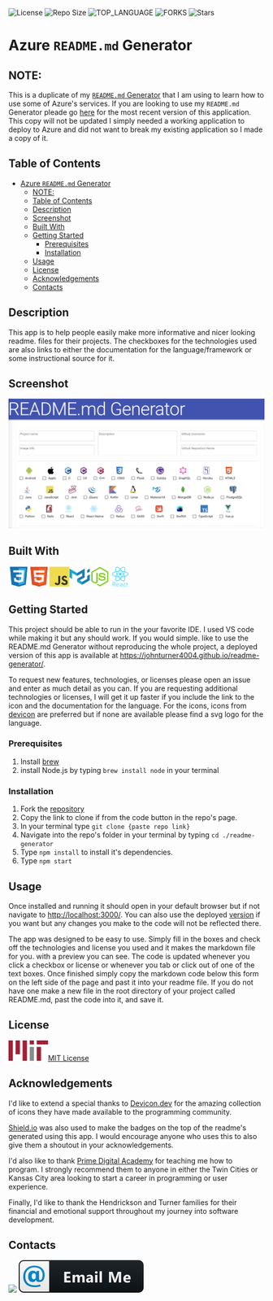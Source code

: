 ![License](https://img.shields.io/github/license/johnturner4004/readme-generator.svg?style=for-the-badge) ![Repo Size](https://img.shields.io/github/languages/code-size/johnturner4004/readme-generator.svg?style=for-the-badge) ![TOP_LANGUAGE](https://img.shields.io/github/languages/top/johnturner4004/readme-generator.svg?style=for-the-badge) ![FORKS](https://img.shields.io/github/forks/johnturner4004/readme-generator.svg?style=for-the-badge&social) ![Stars](https://img.shields.io/github/stars/johnturner4004/readme-generator.svg?style=for-the-badge)
    
# Azure `README.md` Generator

## NOTE:

This is a duplicate of my [`README.md` Generator](https://www.github.com/johnturner4004/readme-generator) that I am using to learn how to use some of Azure's services. If you are looking to use my `README.md` Generator pleade go [here](https://johnturner4004.github.io/readme-generator) for the most recent version of this application. This copy will not be updated I simply needed a working application to deploy to Azure and did not want to break my existing application so I made a copy of it.

## Table of Contents

- [Azure `README.md` Generator](#azure-readmemd-generator)
  - [NOTE:](#note)
  - [Table of Contents](#table-of-contents)
  - [Description](#description)
  - [Screenshot](#screenshot)
  - [Built With](#built-with)
  - [Getting Started](#getting-started)
    - [Prerequisites](#prerequisites)
    - [Installation](#installation)
  - [Usage](#usage)
  - [License](#license)
  - [Acknowledgements](#acknowledgements)
  - [Contacts](#contacts)

## Description

This app is to help people easily make more informative and nicer looking readme. files for their projects. The checkboxes for the technologies used are also links to either the documentation for the language/framework or some instructional source for it.

## Screenshot

<img src="./Screen Shot 2021-08-09 at 10.37.00 AM.png" />

## Built With

<a href="https://www.w3schools.com/w3css/defaulT.asp"><img src="https://raw.githubusercontent.com/devicons/devicon/master/icons/css3/css3-original.svg" height="40px" width="40px" /></a><a href="https://www.w3schools.com/html/"><img src="https://raw.githubusercontent.com/devicons/devicon/master/icons/html5/html5-original.svg" height="40px" width="40px" /></a><a href="https://www.w3schools.com/js/default.asp"><img src="https://raw.githubusercontent.com/devicons/devicon/master/icons/javascript/javascript-original.svg" height="40px" width="40px" /></a><a href="https://material-ui.com/"><img src="https://raw.githubusercontent.com/devicons/devicon/master/icons/materialui/materialui-original.svg" height="40px" width="40px" /></a><a href="https://nodejs.org/en/"><img src="https://raw.githubusercontent.com/devicons/devicon/master/icons/nodejs/nodejs-original.svg" height="40px" width="40px" /></a><a href="https://reactjs.org/"><img src="https://raw.githubusercontent.com/devicons/devicon/master/icons/react/react-original-wordmark.svg" height="40px" width="40px" /></a>
    
## Getting Started

This project should be able to run in the  your favorite IDE. I used VS code while making it but any should work. If you would simple. like to use the README.md Generator without reproducing the whole project, a deployed version of this app is available at https://johnturner4004.github.io/readme-generator/. 

To request new features, technologies, or licenses please open an issue and enter as much detail as you can. If you are requesting additional technologies or licenses, I will get it up faster if you include the link to the icon and the documentation for the language. For the icons, icons from [devicon](https://github.com/devicons/devicon) are preferred but if none are available please find a svg logo for the language.

### Prerequisites

1. Install [brew](https://docs.brew.sh/Installation)
2. install Node.js by typing ```brew install node``` in your terminal

### Installation

1. Fork the [repository](https://github.com/johnturner4004/readme-generator)
2. Copy the link to clone if from the code button in the repo's page.
3. In your terminal type ```git clone {paste repo link}```
4. Navigate into the repo's folder in your terminal by typing ```cd ./readme-generator```
5. Type ```npm install``` to install it's dependencies.
6. Type ```npm start```

## Usage

Once installed and running it should open in your default browser but if not navigate to [http://localhost:3000/](http://localhost:3000/). You can also use the deployed [version](https://johnturner4004.github.io/readme-generator) if you want but any changes you make to the code will not be reflected there. 

The app was designed to be easy to use. Simply fill in the boxes and check off the technologies and license you used and it makes the markdown file for you. with a preview you can see. The code is updated whenever you click a checkbox or license or whenever you tab or click out of one of the text boxes. Once finished simply copy the markdown code below this form on the left side of the page and past it into your readme file. If you do not have one make a new file in the root directory of your project called README.md, past the code into it, and save it.


## License

<a href="https://choosealicense.com/licenses/mit/"><img src="https://raw.githubusercontent.com/johnturner4004/readme-generator/master/src/components/assets/images/mit.svg" height=40 />MIT License</a>
## Acknowledgements

I'd like to extend a special thanks to [Devicon.dev](https://devicon.dev/) for the amazing collection of icons they have made available to the programming community. 

[Shield.io](https://shields.io/) was also used to make the badges on the top of the readme's generated using this app. I would encourage anyone who uses this to also give them a shoutout in your acknowledgements.

I'd also like to thank [Prime Digital Academy](https://www.primeacademy.io/) for teaching me how to program. I strongly recommend them to anyone in either the Twin Cities or Kansas City area looking to start a career in programming or user experience.

Finally, I'd like to thank the Hendrickson and Turner families for their financial and emotional support throughout my journey into software development. 

## Contacts

<a href="https://www.linkedin.com/in/johnturner4004"><img src="https://img.shields.io/badge/LinkedIn-0077B5?style=for-the-badge&logo=linkedin&logoColor=white" /></a>  <a href="mailto:johnturner4004@gmail.com"><img src=https://raw.githubusercontent.com/johnturner4004/readme-generator/master/src/components/assets/images/email_me_button_icon_151852.svg /></a>
